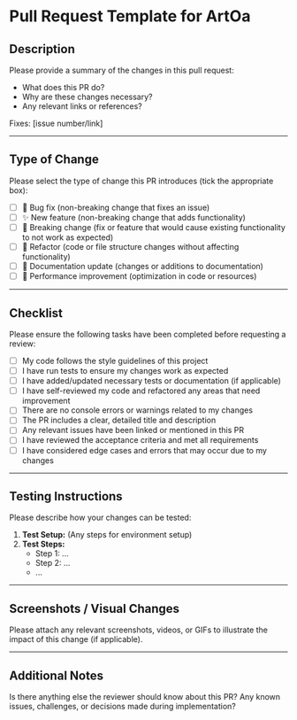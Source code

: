 # Pull Request Template for ArtOa

## Description

Please provide a summary of the changes in this pull request:

- What does this PR do?
- Why are these changes necessary?
- Any relevant links or references?

Fixes: [issue number/link]

---

## Type of Change

Please select the type of change this PR introduces (tick the appropriate box):

- [ ] 🐛 Bug fix (non-breaking change that fixes an issue)
- [ ] ✨ New feature (non-breaking change that adds functionality)
- [ ] 🚨 Breaking change (fix or feature that would cause existing functionality
      to not work as expected)
- [ ] 🔄 Refactor (code or file structure changes without affecting functionality)
- [ ] 📝 Documentation update (changes or additions to documentation)
- [ ] 🚀 Performance improvement (optimization in code or resources)

---

## Checklist

Please ensure the following tasks have been completed before requesting a review:

- [ ] My code follows the style guidelines of this project
- [ ] I have run tests to ensure my changes work as expected
- [ ] I have added/updated necessary tests or documentation (if applicable)
- [ ] I have self-reviewed my code and refactored any areas that need improvement
- [ ] There are no console errors or warnings related to my changes
- [ ] The PR includes a clear, detailed title and description
- [ ] Any relevant issues have been linked or mentioned in this PR
- [ ] I have reviewed the acceptance criteria and met all requirements
- [ ] I have considered edge cases and errors that may occur due to my changes

---

## Testing Instructions

Please describe how your changes can be tested:

1. **Test Setup:** (Any steps for environment setup)
2. **Test Steps:**
   - Step 1: ...
   - Step 2: ...
   - ...

---

## Screenshots / Visual Changes

Please attach any relevant screenshots, videos, or GIFs to illustrate the impact
of this change (if applicable).

---

## Additional Notes

Is there anything else the reviewer should know about this PR? Any known issues,
challenges, or decisions made during implementation?
